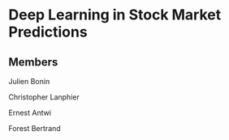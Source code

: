 # Deep Learning in Stock Market Predictions

## Members
Julien Bonin

Christopher Lanphier

Ernest Antwi

Forest Bertrand


